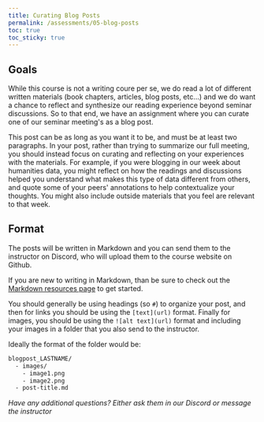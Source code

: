 ```yaml
---
title: Curating Blog Posts
permalink: /assessments/05-blog-posts
toc: true
toc_sticky: true
---
```


## Goals

While this course is not a writing coure per se, we do read a lot of different written materials (book chapters, articles, blog posts, etc...) and we do want a chance to reflect and synthesize our reading experience beyond seminar discussions. So to that end, we have an assignment where you can curate one of our seminar meeting's as a blog post.

This post can be as long as you want it to be, and must be at least two paragraphs. In your post, rather than trying to summarize our full meeting, you should instead focus on curating and reflecting on your experiences with the materials. For example, if you were blogging in our week about humanities data, you might reflect on how the readings and discussions helped you understand what makes this type of data different from others, and quote some of your peers' annotations to help contextualize your thoughts. You might also include outside materials that you feel are relevant to that week.

## Format

The posts will be written in Markdown and you can send them to the instructor on Discord, who will upload them to the course website on Github.

If you are new to writing in Markdown, than be sure to check out the [Markdown resources page]({{site.baseurl}}//materials/advanced-python/04-markdown-resources) to get started.

You should generally be using headings (so `#`) to organize your post, and then for links you should be using the `[text](url)` format. Finally for images, you should be using the `![alt text](url)` format and including your images in a folder that you also send to the instructor.

Ideally the format of the folder would be:

```sh
blogpost_LASTNAME/
  - images/
    - image1.png
    - image2.png
  - post-title.md
```

*Have any additional questions? Either ask them in our Discord or message the instructor*
